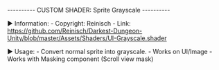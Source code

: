 ﻿---------- CUSTOM SHADER: Sprite Grayscale ----------

▶ Information:
	- Copyright: Reinisch
	- Link: https://github.com/Reinisch/Darkest-Dungeon-Unity/blob/master/Assets/Shaders/UI-Grayscale.shader

▶ Usage:
	- Convert normal sprite into grayscale.
	- Works on UI/Image
	- Works with Masking component (Scroll view mask)